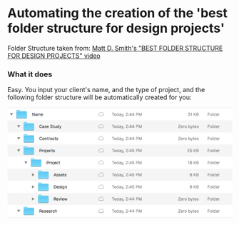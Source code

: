# Automating the creation of the 'best folder structure for design projects'

Folder Structure taken from: [Matt D. Smith's "BEST FOLDER STRUCTURE FOR DESIGN PROJECTS" video](https://www.youtube.com/watch?v=uZ9om-iogQE)

### What it does

Easy.
You input your client's name, and the type of project, and the following folder structure will be automatically created for you:

![Folder Structure](/Screenshots/finder.png?raw=true)
